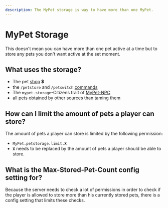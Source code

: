 ```yaml
---
description: The MyPet storage is way to have more than one MyPet.
---
```


# MyPet Storage

This doesn't mean you can have more than one pet active at a time but to store any pets you don't want active at the set moment.

## What uses the storage?

* The pet [shop](../premium.md) 💲
* the `/petstore` and `/petswitch` [commands](../setup/commands.md)
* The `mypet-storage`-Citizens trait of [MyPet-NPC](../hooks/npc.md)
* all pets obtained by other sources than taming them

## How can I limit the amount of pets a player can store?

The amount of pets a player can store is limited by the following permission:

* `MyPet.petstorage.limit.`**`X`**
* **`X`** needs to be replaced by the amount of pets a player should be able to store.

## What is the Max-Stored-Pet-Count config setting for?

Because the server needs to check a lot of permissions in order to check if the player is allowed to store more than his currently stored pets, there is a config setting that limits these checks.

